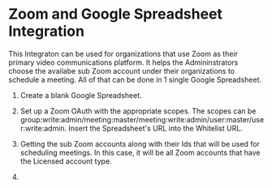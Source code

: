 # Zoom and Google Spreadsheet Integration

This Integraton can be used for organizations that use Zoom as their primary video communications platform. It helps the Admininstrators choose the availabe sub Zoom account under their organizations to schedule a meeting. All of that can be done in 1 single Google Spreadsheet.

1. Create a blank Google Spreadsheet.

2. Set up a Zoom OAuth with the appropriate scopes. The scopes can be group:write:admin/meeting:master/meeting:write:admin/user:master/user:write:admin. Insert the Spreadsheet's URL into the Whitelist URL.

3. Getting the sub Zoom accounts along with their Ids that will be used for scheduling meetings. In this case, it will be all Zoom accounts that have the Licensed account type.

4. 
